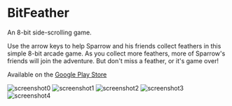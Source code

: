# BitFeather
An 8-bit side-scrolling game.

Use the arrow keys to help Sparrow and his friends collect feathers in this simple 8-bit arcade game. As you collect more feathers, more of Sparrow's friends will join the adventure. But don't miss a feather, or it's game over!

Available on the [Google Play Store](https://play.google.com/store/apps/details?id=com.bubblejet.myapplication)

![screenshot0](https://lh3.googleusercontent.com/zlIiO4Sf1p17FOCl3pNALRJgO_YmtSUbWD9GXyIP2_9-K3Mvl1y2V7Ldp0Nklixmmw=w1920-h932-rw)
![screenshot1](https://lh3.googleusercontent.com/Wz87Jo1Ym5qJQEEe_lktHF6k_tGaFFZeq_nCqXnDxQB9_rSkh64FjIW2lQrHed8P_zk=w1920-h932-rw)
![screenshot2](https://lh3.googleusercontent.com/JxcCdXUUM3AmRxLy64vRh37NCaZJpNkfJgLmwc5s7_nSYDlE2zyn_XVoORj2Ga37CA=w1920-h932-rw)
![screenshot3](https://lh3.googleusercontent.com/fLoH04dx6gVoVkym9v4ubq1lNvtkO6f3gt6v14qabmsz9KIzbts6xTt2nkR99Q924fE=w1920-h932-rw)
![screenshot4](https://lh3.googleusercontent.com/8MF66kxrXAWS4_ucp4uPYLZH1VwQMBD7P7zKiVpK1i5MVCfmxp5Se8Tt3ZbyoPCwKeTV=w1920-h932-rw)
